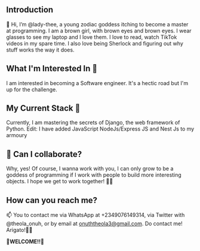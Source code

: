 
## Introduction
👋 Hi, I’m @lady-thee, a young zodiac goddess itching to become a master at programming. I am a brown girl, with brown eyes and brown eyes. 
I wear glasses to see my laptop and I love them. I love to read, watch TikTok videos in my spare time. I also love being Sherlock and figuring out why stuff works the way it does. 

## What I'm Interested In 👀
I am interested in becoming a Software engineer. It's a hectic road but I'm up for the challenge. 

## My Current Stack 🌱
Currently, I am mastering the secrets of Django, the web framework of Python.
Edit: I have added JavaScript NodeJs/Express JS and Nest Js to my armoury 

## 💞️ Can I collaborate? 
Why, yes! Of course, I wanna work with you, I can only grow to be a goddess of programming if I work with people to build more interesting objects. I hope we get to work together! 💞️💞️

## How can you reach me?
📫 You to contact me via WhatsApp at +2349076149314, via Twitter with @theola_onuh, or by email at onuththeola3@gmail.com. Do contact me! Arigato!💞️💞️

**💞️WELCOME!!💞️**
